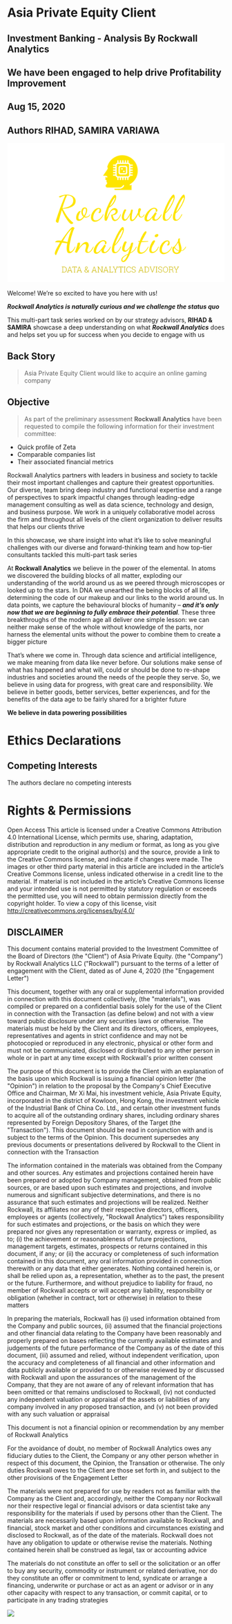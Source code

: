 # Asia Private Equity Client
## Investment Banking - Analysis By Rockwall Analytics
## We have been engaged to help drive Profitability Improvement
## Aug 15, 2020
## Authors RIHAD, SAMIRA VARIAWA

<img src="./gallery/rockwall.png"/>

Welcome! We’re so excited to have you here with us!

***Rockwall Analytics is naturally curious and we challenge the status quo***

This multi-part task series worked on by our strategy advisors, **RIHAD & SAMIRA** showcase a deep understanding on what ***Rockwall Analytics*** does and helps set you up for success when you decide to engage with us

## Back Story

>Asia Private Equity Client would like to acquire an online gaming company

## Objective

>As part of the preliminary assessment **Rockwall Analytics** have been requested to compile the following information for their investment committee:

* Quick profile of Zeta
* Comparable companies list
* Their associated financial metrics

Rockwall Analytics partners with leaders in business and society to tackle their most important challenges and capture their greatest opportunities. Our diverse, team bring deep industry and functional expertise and a range of perspectives to spark impactful changes through leading-edge management consulting as well as data science, technology and design, and business purpose. We work in a uniquely collaborative model across the firm and throughout all levels of the client organization to deliver results that helps our clients thrive

In this showcase, we share insight into what it’s like to solve meaningful challenges with our diverse and forward-thinking team and how top-tier consultants tackled this multi-part task series

At **Rockwall Analytics** we believe in the power of the elemental. In atoms we discovered the building blocks of all matter, exploding our understanding of the world around us as we peered through microscopes or looked up to the stars. In DNA we unearthed the being blocks of all life, determining the code of our makeup and our links to the world around us. In data points, we capture the behavioural blocks of humanity – ***and it’s only now that we are beginning to fully embrace their potential***. These three breakthroughs of the modern age all deliver one simple lesson: we can neither make sense of the whole without knowledge of the parts, nor harness the elemental units without the power to combine them to create a bigger picture

That’s where we come in. Through data science and artificial intelligence, we make meaning from data like never before. Our solutions make sense of what has happened and what will, could or should be done to re-shape industries and societies around the needs of the people they serve. So, we believe in using data for progress, with great care and responsibility. We believe in better goods, better services, better experiences, and for the benefits of the data age to be fairly shared for a brighter future

**We believe in data powering possibilities**

# Ethics Declarations
## Competing Interests
The authors declare no competing interests

# Rights & Permissions
Open Access This article is licensed under a Creative Commons Attribution 4.0 International License, which permits use, sharing, adaptation, distribution and reproduction in any medium or format, as long as you give appropriate credit to the original author(s) and the source, provide a link to the Creative Commons license, and indicate if changes were made. The images or other third party material in this article are included in the article’s Creative Commons license, unless indicated otherwise in a credit line to the material. If material is not included in the article’s Creative Commons license and your intended use is not permitted by statutory regulation or exceeds the permitted use, you will need to obtain permission directly from the copyright holder. To view a copy of this license, visit http://creativecommons.org/licenses/by/4.0/

## DISCLAIMER

This document contains material provided to the Investment Committee of the Board of Directors (the "Client") of Asia Private Equity. (the "Company") by Rockwall Analytics LLC ("Rockwall") pursuant to the terms of a letter of engagement with the Client, dated as of June 4, 2020 (the "Engagement Letter")

This document, together with any oral or supplemental information provided in connection with this document collectively, (the "materials"), was compiled or prepared on a confidential basis solely for the use of the Client in connection with the Transaction (as define below) and not with a view toward public disclosure under any securities laws or otherwise. The materials must be held by the Client and its directors, officers, employees, representatives and agents in strict confidence and may not be photocopied or reproduced in any electronic, physical or other form and must not be communicated, disclosed or distributed to any other person in whole or in part at any time except with Rockwall's prior written consent

The purpose of this document is to provide the Client with an explanation of the basis upon which Rockwall is issuing a financial opinion letter (the "Opinion") in relation to the proposal by the Company's Chief Executive Office and Chairman, Mr Xi Mai, his investment vehicle, Asia Private Equity, incorporated in the district of Kowloon, Hong Kong, the investment vehicle of the Industrial Bank of China Co. Ltd., and certain other investment funds to acquire all of the outstanding ordinary shares, including ordinary shares represented by Foreign Depository Shares, of the Target (the "Transaction"). This document should be read in conjunction with and is subject to the terms of the Opinion. This document supersedes any previous documents or presentations delivered by Rockwall to the Client in connection with the Transaction

The information contained in the materials was obtained from the Company and other sources. Any estimates and projections contained herein have been prepared or adopted by Company management, obtained from public sources, or are based upon such estimates and projections, and involve numerous and significant subjective determinations, and there is no assurance that such estimates and projections will be realized. Neither Rockwall, its affiliates nor any of their respective directors, officers, employees or agents (collectively, "Rockwall Analytics") takes responsibility for such estimates and projections, or the basis on which they were prepared nor gives any representation or warranty, express or implied, as to; (i) the achievement or reasonableness of future projections, management targets, estimates, prospects or returns contained in this document, if any; or (ii) the accuracy or completeness of such information contained in this document, any oral information provided in connection therewith or any data that either generates. Nothing contained herein is, or shall be relied upon as, a representation, whether as to the past, the present or the future. Furthermore, and without prejudice to liability for fraud, no member of Rockwall accepts or will accept any liability, responsibility or obligation (whether in contract, tort or otherwise) in relation to these matters

In preparing the materials, Rockwall has (i) used information obtained from the Company and public sources, (ii) assumed that the financial projections and other financial data relating to the Company have been reasonably and properly prepared on bases reflecting the currently available estimates and judgements of the future performance of the Company as of the date of this document, (iii) assumed and relied, without independent verification, upon the accuracy and completeness of all financial and other information and data publicly available or provided to or otherwise reviewed by or discussed with Rockwall and upon the assurances of the management of the Company, that they are not aware of any of relevant information that has been omitted or that remains undisclosed to Rockwall, (iv) not conducted any independent valuation or appraisal of the assets or liabilities of any company involved in any proposed transaction, and (v) not been provided with any such valuation or appraisal

This document is not a financial opinion or recommendation by any member of Rockwall Analytics

For the avoidance of doubt, no member of Rockwall Analytics owes any fiduciary duties to the Client, the Company or any other person whether in respect of this document, the Opinion, the Transation or otherwise. The only duties Rockwall owes to the Client are those set forth in, and subject to the other provisions of the Engagement Letter

The materials were not prepared for use by readers not as familiar with the Company as the Client and, accordingly, neither the Company nor Rockwall nor their respective legal or financial advisors or data scientist take any responsibility for the materials if used by persons other than the Client. The materials are necessarily based upon information available to Rockwall, and financial, stock market and other conditions and circumstances existing and disclosed to Rockwall, as of the date of the materials. Rockwall does not have any obligation to update or otherwise revise the materials. Nothing contained herein shall be construed as legal, tax or accounting advice

The materials do not constitute an offer to sell or the solicitation or an offer to buy any security, commodity or instrument or related derivative, nor do they constitute an offer or commitment to lend, syndicate or arrange a financing, underwrite or purchase or act as an agent or advisor or in any other capacity with respect to any transaction, or commit capital, or to participate in any trading strategies

![](https://drive.google.com/uc?export=view&id=1i7fzIUxz-oEs8V4uMdoZCQUl51NMrbVz)
